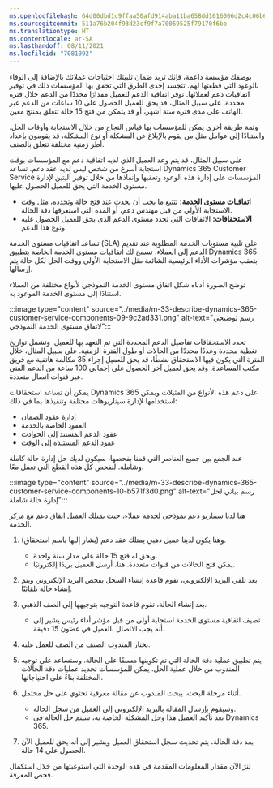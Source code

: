 ```yaml
---
ms.openlocfilehash: 64d00dbd1c9ffaa50afd914aba11ba658dd1616006d2c4c06b67e57b6b9080f0
ms.sourcegitcommit: 511a76b204f93d23cf9f7a70059525f79170f6bb
ms.translationtype: HT
ms.contentlocale: ar-SA
ms.lasthandoff: 08/11/2021
ms.locfileid: "7081092"
---
```

بوصفك مؤسسة داعمة، فإنك تريد ضمان تلبيتك احتياجات عملائك بالإضافة إلى الوفاء بالوعود التي قطعتها لهم. تتجسد إحدى الطرق التي تحقق بها المؤسسات ذلك في توفير اتفاقيات دعم لعملائها. توفر اتفاقية الدعم للعميل مقدارًا محددًا من الدعم خلال فترة محددة. على سبيل المثال، قد يحق للعميل الحصول على 10 ساعات من الدعم عبر الهاتف على مدى فترة ستة أشهر، أو قد يتمكن من فتح 15 حالة تتعلق بمنتج معين.

وثمة طريقة أخرى يمكن للمؤسسات بها قياس النجاح من خلال الاستجابة وأوقات الحل. واستنادًا إلى عوامل مثل من يقوم بالإبلاغ عن المشكلة أو نوع المشكلة، قد يقومون بإعداد أطر زمنية مختلفة تتعلق بالصنف.

على سبيل المثال، قد يتم وعد العميل الذي لديه اتفاقية دعم مع المؤسسات بوقت استجابة أسرع من شخص ليس لديه عقد دعم. تساعد Dynamics 365 Customer Service المؤسسات على إدارة هذه الوعود وتعقبها وإنفاذها من خلال توفير آليتين لإدارة مستوى الخدمة التي يحق للعميل الحصول عليها.

 -  **اتفاقيات مستوى الخدمة:** تتتبع ما يجب أن يحدث عند فتح حالة وتحدده، مثل وقت الاستجابة الأولي من قبل مهندس دعم، أو المدة التي استغرقها دقة الحالة.
 -  **الاستحقاقات:** الاتفاقات التي تحدد مستوى الدعم الذي يحق للعميل الحصول عليه ونوع هذا الدعم.

تساعد اتفاقيات مستوى الخدمة (SLA) على تلبية مستويات الخدمة المطلوبة عند تقديم الدعم إلى العملاء. تسمح لك اتفاقيات مستوى الخدمة الخاصة بتطبيق Dynamics 365 بتعقب مؤشرات الأداء الرئيسية الشائعة مثل الاستجابة الأولى ووقت الحل لكل حالة يتم إرسالها.

توضح الصورة أدناه شكل اتفاق مستوى الخدمة النموذجي لأنواع مختلفة من العملاء استنادًا إلى مستوى الخدمة الموعود به.

:::image type="content" source="../media/m-33-describe-dynamics-365-customer-service-components-09-9c2ad331.png" alt-text="رسم توضيحي لاتفاق مستوى الخدمة النموذجي":::


تحدد الاستحقاقات تفاصيل الدعم المحددة التي تم التعهد بها للعميل. وتشمل تواريخ تغطية محددة وعددًا محددًا من الحالات أو طول الفترة الزمنية. على سبيل المثال، خلال الفترة التي يكون فيها الاستحقاق نشطًا، قد يحق للعميل إجراء 35 مكالمة هاتفية مع فريق مكتب المساعدة. وقد يحق لعميل آخر الحصول على إجمالي 100 ساعة من الدعم الفني عبر قنوات اتصال متعددة.

يمكن أن تساعد استحقاقات Dynamics 365 على دعم هذه الأنواع من المثيلات ويمكن استخدامها لإدارة سيناريوهات مختلفة وتنفيذها بما في ذلك:

 -  إدارة عقود الضمان
 -  العقود الخاصة بالخدمة
 -  عقود الدعم المستند إلى الحوادث
 -  عقود الدعم المستندة إلى الوقت

عند الجمع بين جميع العناصر التي قمنا بفحصها، سيكون لديك حل إدارة حالة كاملة وشاملة. لنفحص كل هذه القطع التي تعمل معًا.

:::image type="content" source="../media/m-33-describe-dynamics-365-customer-service-components-10-b571f3d0.png" alt-text="رسم بياني لحل إدارة حالة شاملة":::


هنا لدنا سيناريو دعم نموذجي لخدمة عملاء، حيث يمتلك العميل اتفاق دعم مع مركز الخدمة.

1.  وهنا يكون لدينا عميل ذهبي يمتلك عقد دعم (يشار إليها باسم استحقاق).
    
     -  ويحق له فتح 15 حالة على مدار سنة واحدة.
     -  يمكن فتح الحالات من قنوات متعددة. هنا، أرسل العميل بريدًا إلكترونيًا.
2.  بعد تلقي البريد الإلكتروني، تقوم قاعدة إنشاء السجل بفحص البريد الإلكتروني ويتم إنشاء حالة تلقائيًا.
3.  بعد إنشاء الحالة، تقوم قاعدة التوجيه بتوجيهها إلى الصف الذهبي.
    
     -  تضيف اتفاقية مستوى الخدمة استجابة أولى من قبل مؤشر أداء رئيس يشير إلى أنه يجب الاتصال بالعميل في غضون 15 دقيقة.
4.  يختار المندوب الصنف من الصف للعمل عليه.
5.  يتم تطبيق عملية دقة الحالة التي تم تكوينها مسبقًا على الحالة. وستساعد على توجيه المندوب من خلال عملية الحل. يمكن للمؤسسات تحديد عمليات دقة الحالات المختلفة بناءً على احتياجاتها.
6.  أثناء مرحلة البحث، يبحث المندوب عن مقالة معرفية تحتوي على حل محتمل.
    
     -  وسيقوم بإرسال المقالة بالبريد الإلكتروني إلى العميل من سجل الحالة.
     -  بعد تأكيد العميل هذا وحل المشكلة الخاصة به، سيتم حل الحالة في Dynamics 365.
7.  بعد دقة الحالة، يتم تحديث سجل استحقاق العميل ويشير إلى أنه يحق للعميل الآن الحصول على 14 حالة.

لنرَ الآن مقدار المعلومات المقدمة في هذه الوحدة التي استوعبتها من خلال استكمال فحص المعرفة.
